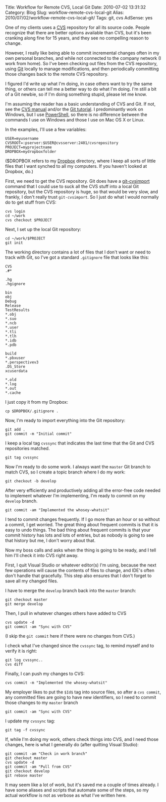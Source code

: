 Title: Workflow for Remote CVS, Local Git
Date: 2010-07-02 13:31:32
Category: Blog
Slug: workflow-remote-cvs-local-git
Alias: 2010/07/02/workflow-remote-cvs-local-git/
Tags: git, cvs
AdSense: yes


One of my clients uses a [CVS](http://ximbiot.com/cvs/) repository for all its source code. People recognize that there are better options available than CVS, but it's been cranking along fine for 15 years, and they see no compelling reason to change.

However, I really like being able to commit incremental changes often in my own personal branches, and while not connected to the company network (I work from home). So I've been checking out files from the CVS repository, using [Git](http://git-scm.com/) locally to manage modifications, and then periodically committing those changes back to the remote CVS repository.

I figured I'd write up what I'm doing, in case others want to try the same thing, or others can tell me a better way to do what I'm doing. I'm still a bit of a Git newbie, so if I'm doing something stupid, please let me know.
<!--break-->
I'm assuming the reader has a basic understanding of CVS and Git. If not, see the [CVS manual](http://ximbiot.com/cvs/manual/) and/or the [Git tutorial](http://www.kernel.org/pub/software/scm/git/docs/gittutorial.html). I predominantly work on Windows, but I use [PowerShell](http://en.wikipedia.org/wiki/Windows_PowerShell), so there is no difference between the commands I use on Windows and those I use on Mac OS X or Linux.

In the examples, I'll use a few variables:

    USER=myusername
    CVSROOT=:pserver:$USER@cvsserver:2401/cvsrepository
    PROJECT=myprojectname
    DROPBOX=mydropboxfolder

($DROPBOX refers to my [Dropbox](https://www.dropbox.com/referrals/NTE0Mzc3MDY5?src=global0) directory, where I keep all sorts of little files that I want synched to all my computers.  If you haven't looked at Dropbox, do.)

First, we need to get the CVS repository.  Git does have a [git-cvsimport](http://www.kernel.org/pub/software/scm/git/docs/git-cvsimport.html) command that I could use to suck all the CVS stuff into a local Git repository, but the CVS repository is huge, so that would be very slow, and frankly, I don't really trust `git-cvsimport`. So I just do what I would normally do to get stuff from CVS:

    cvs login
    cd ~/work
    cvs checkout $PROJECT

Next, I set up the local Git repository:

    cd ~/work/$PROJECT
    git init

The working directory contains a lot of files that I don't want or need to track with Git, so I've got a standard `.gitignore` file that looks like this:

    CVS
    .#*
    
    .hg
    .hgignore
    
    bin
    obj
    Debug
    Release
    TestResults
    *.obj
    *.suo
    *.ncb
    *.user
    *.tli
    *.tlh
    *.idb
    *.pdb
    
    build
    *.pbxuser
    *.perspectivev3
    .DS_Store
    xcuserdata
    
    *.old
    *.log
    *.out
    *.cache
    
I just copy it from my Dropbox:

    cp $DROPBOX/.gitignore .

Now, I'm ready to import everything into the Git repository:

    git add .
    git commit -m "Initial commit"

I keep a local tag `cvssync` that indicates the last time that the Git and CVS repositories matched.

    git tag cvssync

Now I'm ready to do some work.  I always want the `master` Git branch to match CVS, so I create a topic branch where I do my work:

    git checkout -b develop

After very efficiently and productively adding all the error-free code needed to implement whatever I'm implementing, I'm ready to commit on my `develop` branch.

    git commit -am "Implemented the whosey-whatsit"

I tend to commit changes frequently. If I go more than an hour or so without a commit, I get worried.  The great thing about frequent commits is that it is easy to undo things.  The bad thing about frequent commits is that your commit history has lots and lots of entries, but as nobody is going to see that history but me, I don't worry about that.

Now my boss calls and asks when the thing is going to be ready, and I tell him I'll check it into CVS right away.  

First, I quit Visual Studio or whatever editor(s) I'm using, because the next few operations will cause the contents of files to change, and IDE's often don't handle that gracefully. This step also ensures that I don't forget to save all my changed files.

I have to merge the `develop` branch back into the `master` branch:

    git checkout master
    git merge develop

Then, I pull in whatever changes others have added to CVS

    cvs update -d
    git commit -am "Sync with CVS"

(I skip the `git commit` here if there were no changes from CVS.)

I check what I've changed since the `cvssync` tag, to remind myself and to verify it is right:

    git log cvssync..
    cvs diff

Finally, I can push my changes to CVS:

    cvs commit -m "Implemented the whosey-whatsit"

My employer likes to put the `$Id$` tag into source files, so after a `cvs commit`, any committed files are going to have new identifiers, so I need to commit those changes to my `master` branch

    git commit -am "Sync with CVS"

I update my `cvssync` tag:

    git tag -f cvssync

If, while I'm doing my work, others check things into CVS, and I need those changes, here is what I generally do (after quitting Visual Studio):

    git commit -am "Check in work branch"
    git checkout master
    cvs update -d
    git commit -am "Pull from CVS"
    git checkout develop
    git rebase master

It may seem like a lot of work, but it's saved me a couple of times already. I have some aliases and scripts that automate some of the steps, so my actual workflow is not as verbose as what I've written here.
